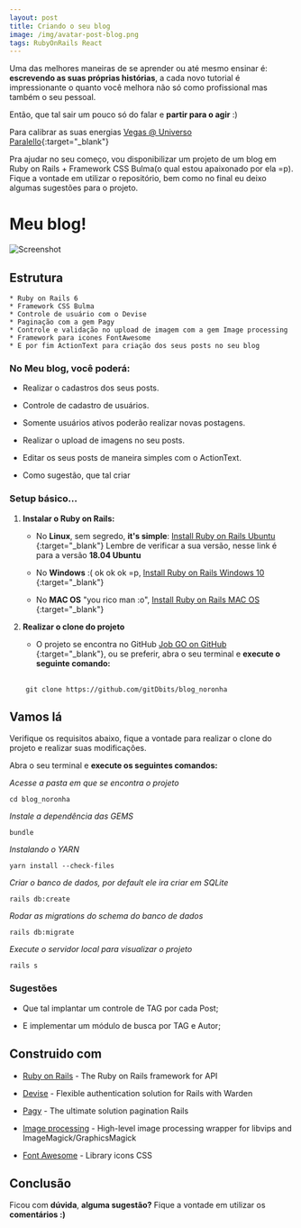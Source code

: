 ```yaml
---
layout: post
title: Criando o seu blog
image: /img/avatar-post-blog.png
tags: RubyOnRails React
---
```


Uma das melhores maneiras de se aprender ou até mesmo ensinar é: **escrevendo as suas próprias histórias**, a cada novo tutorial é impressionante o quanto você melhora não só como profissional mas também o seu pessoal.

Então, que tal sair um pouco só do falar e **partir para o agir** :)

Para calibrar as suas energias [<span class="fa fa-music"></span> Vegas @ Universo Paralello](https://www.youtube.com/watch?v=6bRGO7r0E-Y){:target="_blank"} 

Pra ajudar no seu começo, vou disponibilizar um projeto de um blog em Ruby on Rails + Framework CSS Bulma(o qual estou apaixonado por ela =p). Fique a vontade em utilizar o repositório, bem como no final eu deixo algumas sugestões para o projeto.

# Meu blog! 

![Screenshot](https://camo.githubusercontent.com/e0cca7940c737ed48a9ba0fa117f15e2c5bb5a2a/68747470733a2f2f692e696d6775722e636f6d2f6c73356154674a2e706e67)

## Estrutura
	* Ruby on Rails 6
	* Framework CSS Bulma
	* Controle de usuário com o Devise
	* Paginação com a gem Pagy
	* Controle e validação no upload de imagem com a gem Image processing
	* Framework para icones FontAwesome 
	* E por fim ActionText para criação dos seus posts no seu blog

### No Meu blog, você poderá: 

* Realizar o cadastros dos seus posts.

* Controle de cadastro de usuários.

* Somente usuários ativos poderão realizar novas postagens.

* Realizar o upload  de imagens no seu posts.

* Editar os seus posts de maneira simples com o ActionText.

* Como sugestão, que tal criar  


### Setup básico...

1. **Instalar o Ruby on Rails:**
	- No **Linux**, sem segredo, **it's simple**: [Install Ruby on Rails Ubuntu <span class="fa fa-external-link"></span>](https://gorails.com/setup/ubuntu/18.04){:target="_blank"} Lembre de verificar a sua versão, nesse link é para a versão **18.04 Ubuntu**

	- No **Windows** :( ok ok ok =p, [Install Ruby on Rails Windows 10 <span class="fa fa-external-link"></span>](https://gorails.com/setup/windows/10){:target="_blank"}

	- No **MAC OS** "you rico man :o", [Install Ruby on Rails MAC OS <span class="fa fa-external-link"></span>](https://gorails.com/setup/osx/10.15-catalina){:target="_blank"}

2. **Realizar o clone do projeto**
	- O projeto se encontra no GitHub [Job GO on GitHub <span class="fa fa-external-link"></span>](https://github.com/gitDbits/spotcode.git){:target="_blank"}, ou se preferir, abra o seu terminal e **execute o seguinte comando:** <br><br>
		
```
	git clone https://github.com/gitDbits/blog_noronha
```

## Vamos lá

Verifique os requisitos abaixo, fique a vontade para realizar o clone do projeto e realizar suas modificações.

Abra o seu terminal e **execute os seguintes comandos:**

*Acesse a pasta em que se encontra o projeto*
```
cd blog_noronha 
```

*Instale a dependência das GEMS*
```
bundle 
```

*Instalando o YARN*
```
yarn install --check-files
```

*Criar o banco de dados, por default ele ira criar em SQLite*
```
rails db:create 
```

*Rodar as migrations do schema do banco de dados*
```
rails db:migrate 
```

*Execute o servidor local para visualizar o projeto*
```
rails s
```

### Sugestões

* Que tal implantar um controle de TAG por cada Post;

* E implementar um módulo de busca por TAG e Autor;


## Construido com

* [Ruby on Rails](https://rubyonrails.org/) - The Ruby on Rails framework for API

* [Devise](https://github.com/heartcombo/devise) - Flexible authentication solution for Rails with Warden

* [Pagy](https://github.com/ddnexus/pagy) - The ultimate solution pagination Rails

* [Image processing](https://github.com/janko/image_processing) - High-level image processing wrapper for libvips and ImageMagick/GraphicsMagick

* [Font Awesome](https://fontawesome.com/) - Library icons CSS
## Conclusão

Ficou com **dúvida**, **alguma sugestão?** Fique a vontade em utilizar os **comentários :)** 